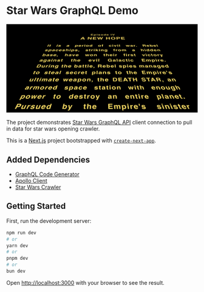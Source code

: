 # Star Wars GraphQL Demo

![sample image](img/image.png)

The project demonstrates [Star Wars GraphQL API](https://studio.apollographql.com/public/star-wars-swapi/variant/current/explorer) client connection to pull in data for star wars opening crawler.

This is a [Next.js](https://nextjs.org) project bootstrapped with [`create-next-app`](https://nextjs.org/docs/app/api-reference/cli/create-next-app).

## Added Dependencies

- [GraphQL Code Generator](https://github.com/dotansimha/graphql-code-generator)
- [Apollo Client](https://github.com/apollographql/apollo-client)
- [Star Wars Crawler](https://www.npmjs.com/package/@liorpo/react-star-wars-crawl)

## Getting Started

First, run the development server:

```bash
npm run dev
# or
yarn dev
# or
pnpm dev
# or
bun dev
```

Open [http://localhost:3000](http://localhost:3000) with your browser to see the result.
